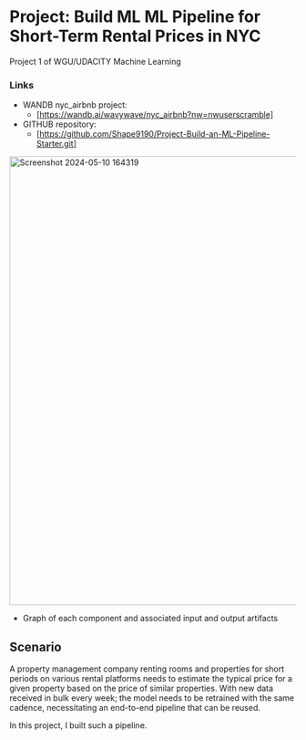 # Project: Build ML ML Pipeline for Short-Term Rental Prices in NYC
Project 1 of WGU/UDACITY Machine Learning


 ### Links
 * WANDB nyc_airbnb project:
   * [https://wandb.ai/wavywave/nyc_airbnb?nw=nwuserscramble]
 * GITHUB repository:
   * [https://github.com/Shape9190/Project-Build-an-ML-Pipeline-Starter.git]
  
<img width="787" alt="Screenshot 2024-05-10 164319" src="https://github.com/Shape9190/Project-Build-an-ML-Pipeline-Starter/assets/168031132/5ca86b30-e303-43fa-8b87-2a1b897d72d4">

* Graph of each component and associated input and output artifacts
  


## Scenario
A property management company renting rooms and properties for short periods on various rental 
platforms needs to estimate the typical price for a given property based on the price of similar 
properties. With new data received in bulk every week; the model needs to be retrained with the 
same cadence, necessitating an end-to-end pipeline that can be reused.

In this project, I built such a pipeline.

